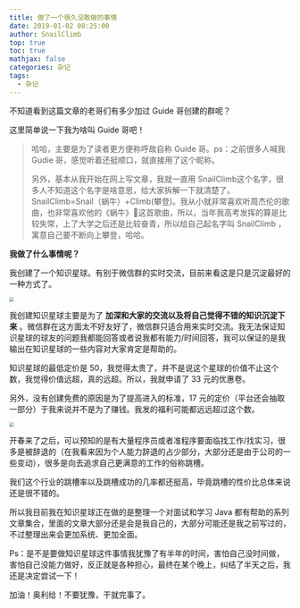 ```yaml
---
title: 做了一个很久没敢做的事情
date: 2019-01-02 00:25:00
author: SnailClimb
top: true
toc: true
mathjax: false
categories: 杂记
tags:
  - 杂记
---
```


不知道看到这篇文章的老哥们有多少加过 Guide 哥创建的群呢？

这里简单说一下我为啥叫 Guide 哥吧！

>  哈哈，主要是为了读者更方便称呼故自称 Guide 哥。ps：之前很多人喊我 Gudie 哥，感觉听着还挺顺口，就直接用了这个昵称。
>
> 另外，基本从我开始在网上写文章，我就一直用 SnailClimb这个名字，很多人不知道这个名字是啥意思，给大家拆解一下就清楚了。SnailClimb=Snail（蜗牛）+Climb(攀登)。我从小就非常喜欢听周杰伦的歌曲，也非常喜欢他的《蜗牛》🐌这首歌曲，所以，当年我高考发挥的算是比较失常，上了大学之后还是比较奋青，所以给自己起名字叫 SnailClimb ，寓意自己要不断向上攀登，哈哈。

**我做了什么事情呢？**

我创建了一个知识星球。有别于微信群的实时交流，目前来看这是只是沉淀最好的一种方式了。

<img src="https://my-blog-to-use.oss-cn-beijing.aliyuncs.com/2019-11/知识星球-guide.png" style="zoom:50%;" />

我创建知识星球主要是为了 **加深和大家的交流以及将自己觉得不错的知识沉淀下来** 。微信群在这方面太不好友好了，微信群只适合用来实时交流。我无法保证知识星球的球友的问题我都能回答或者说我都有能力/时间回答，我可以保证的是我输出在知识星球的一些内容对大家肯定是帮助的。

知识星球的最低定价是 50，我觉得太贵了，并不是说这个星球的价值不止这个数，我觉得价值远超，真的远超。所以，我就申请了 33 元的优惠卷。

另外，没有创建免费的原因是为了提高进入的标准，17 元的定价（平台还会抽取一部分）于我来说并不是为了赚钱。我发的福利可能都远远超过这个数。

<img src="https://my-blog-to-use.oss-cn-beijing.aliyuncs.com/2019-11/javaguide-知识圈海报.png" style="zoom:50%;" />

开春来了之后，可以预知的是有大量程序员或者准程序要面临找工作/找实习，很多是被辞退的（在我看来因为个人能力辞退的占少部分，大部分还是由于公司的一些变动），很多是向去追求自己更满意的工作的俗称跳槽。

我们这个行业的跳槽率以及跳槽成功的几率都还挺高，毕竟跳槽的性价比总体来说还是很不错的。

所以我目前我在知识星球正在做的是整理一个对面试和学习 Java 都有帮助的系列文章集合，里面的文章大部分还是会是我自己的，大部分可能还是我之前写过的，不过整理出来会更加系统、更加全面。

Ps：是不是要做知识星球这件事情我犹豫了有半年的时间，害怕自己没时间做，害怕自己没能力做好，反正就是各种担心，最终在某个晚上，纠结了半天之后，我还是决定尝试一下！

加油！奥利给！不要犹豫，干就完事了。

